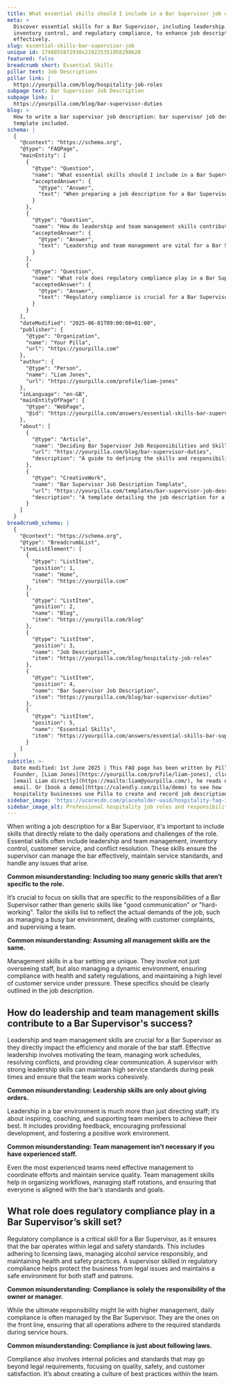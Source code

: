 ```yaml
---
title: What essential skills should I include in a Bar Supervisor job description?
meta: >
  Discover essential skills for a Bar Supervisor, including leadership,
  inventory control, and regulatory compliance, to enhance job descriptions
  effectively.
slug: essential-skills-bar-supervisor-job
unique id: 1748855872930x219225351958298620
featured: false
breadcrumb short: Essential Skills
pillar text: Job Descriptions
pillar link: |
  https://yourpilla.com/blog/hospitality-job-roles
subpage text: Bar Supervisor Job Description
subpage link: |
  https://yourpilla.com/blog/bar-supervisor-duties
blog: >
  How to write a bar supervisor job description: bar supervisor job description
  template included.
schema: |
  {
    "@context": "https://schema.org",
    "@type": "FAQPage",
    "mainEntity": [
      {
        "@type": "Question",
        "name": "What essential skills should I include in a Bar Supervisor job description?",
        "acceptedAnswer": {
          "@type": "Answer",
          "text": "When preparing a job description for a Bar Supervisor, include skills pertinent to daily operations and challenges, such as leadership, team management, inventory control, customer service, and conflict resolution. Focus on skills tailored to managing a busy bar, addressing customer complaints, and overseeing team performance to ensure effective operation and high service standards."
        }
      },
      {
        "@type": "Question",
        "name": "How do leadership and team management skills contribute to a Bar Supervisor's success?",
        "acceptedAnswer": {
          "@type": "Answer",
          "text": "Leadership and team management are vital for a Bar Supervisor. Effective leadership includes motivating the team, managing schedules, resolving conflicts, and communicating clearly. Strong leadership ensures high service standards during busy periods and promotes a cohesive team environment."
        }
      },
      {
        "@type": "Question",
        "name": "What role does regulatory compliance play in a Bar Supervisor’s skill set?",
        "acceptedAnswer": {
          "@type": "Answer",
          "text": "Regulatory compliance is crucial for a Bar Supervisor to ensure the bar operates within legal and safety standards. This role involves adhering to licensing laws, responsible alcohol service, and health and safety practices, which are essential for preventing legal issues and maintaining a safe environment."
        }
      }
    ],
    "dateModified": "2025-06-01T09:00:00+01:00",
    "publisher": {
      "@type": "Organization",
      "name": "Your Pilla",
      "url": "https://yourpilla.com"
    },
    "author": {
      "@type": "Person",
      "name": "Liam Jones",
      "url": "https://yourpilla.com/profile/liam-jones"
    },
    "inLanguage": "en-GB",
    "mainEntityOfPage": {
      "@type": "WebPage",
      "@id": "https://yourpilla.com/answers/essential-skills-bar-supervisor-job"
    },
    "about": [
      {
        "@type": "Article",
        "name": "Deciding Bar Supervisor Job Responsibilities and Skills",
        "url": "https://yourpilla.com/blog/bar-supervisor-duties",
        "description": "A guide to defining the skills and responsibilities needed for a Bar Supervisor role."
      },
      {
        "@type": "CreativeWork",
        "name": "Bar Supervisor Job Description Template",
        "url": "https://yourpilla.com/templates/bar-supervisor-job-description",
        "description": "A template detailing the job description for a Bar Supervisor, covering necessary skills and duties."
      }
    ]
  }
breadcrumb_schema: |
  {
    "@context": "https://schema.org",
    "@type": "BreadcrumbList",
    "itemListElement": [
      {
        "@type": "ListItem",
        "position": 1,
        "name": "Home",
        "item": "https://yourpilla.com"
      },
      {
        "@type": "ListItem",
        "position": 2,
        "name": "Blog",
        "item": "https://yourpilla.com/blog"
      },
      {
        "@type": "ListItem",
        "position": 3,
        "name": "Job Descriptions",
        "item": "https://yourpilla.com/blog/hospitality-job-roles"
      },
      {
        "@type": "ListItem",
        "position": 4,
        "name": "Bar Supervisor Job Description",
        "item": "https://yourpilla.com/blog/bar-supervisor-duties"
      },
      {
        "@type": "ListItem",
        "position": 5,
        "name": "Essential Skills",
        "item": "https://yourpilla.com/answers/essential-skills-bar-supervisor-job"
      }
    ]
  }
subtitle: >-
  Date modified: 1st June 2025 | This FAQ page has been written by Pilla
  Founder, [Liam Jones](https://yourpilla.com/profile/liam-jones), click to
  [email Liam directly](https://mailto:liam@yourpilla.com/), he reads every
  email. Or [book a demo](https://calendly.com/pilla/demo) to see how
  hospitality businesses use Pilla to create and record job descriptions.
sidebar_image: 'https://ucarecdn.com/placeholder-uuid/hospitality-faq-image.jpg'
sidebar_image_alt: Professional hospitality job roles and responsibilities
---
```

When writing a job description for a Bar Supervisor, it's important to include skills that directly relate to the daily operations and challenges of the role. Essential skills often include leadership and team management, inventory control, customer service, and conflict resolution. These skills ensure the supervisor can manage the bar effectively, maintain service standards, and handle any issues that arise.

**Common misunderstanding: Including too many generic skills that aren’t specific to the role.**

It’s crucial to focus on skills that are specific to the responsibilities of a Bar Supervisor rather than generic skills like "good communication" or "hard-working". Tailor the skills list to reflect the actual demands of the job, such as managing a busy bar environment, dealing with customer complaints, and supervising a team.

**Common misunderstanding: Assuming all management skills are the same.**

Management skills in a bar setting are unique. They involve not just overseeing staff, but also managing a dynamic environment, ensuring compliance with health and safety regulations, and maintaining a high level of customer service under pressure. These specifics should be clearly outlined in the job description.

## How do leadership and team management skills contribute to a Bar Supervisor's success?

Leadership and team management skills are crucial for a Bar Supervisor as they directly impact the efficiency and morale of the bar staff. Effective leadership involves motivating the team, managing work schedules, resolving conflicts, and providing clear communication. A supervisor with strong leadership skills can maintain high service standards during peak times and ensure that the team works cohesively.

**Common misunderstanding: Leadership skills are only about giving orders.**

Leadership in a bar environment is much more than just directing staff; it’s about inspiring, coaching, and supporting team members to achieve their best. It includes providing feedback, encouraging professional development, and fostering a positive work environment.

**Common misunderstanding: Team management isn’t necessary if you have experienced staff.**

Even the most experienced teams need effective management to coordinate efforts and maintain service quality. Team management skills help in organizing workflows, managing staff rotations, and ensuring that everyone is aligned with the bar’s standards and goals.

## What role does regulatory compliance play in a Bar Supervisor’s skill set?

Regulatory compliance is a critical skill for a Bar Supervisor, as it ensures that the bar operates within legal and safety standards. This includes adhering to licensing laws, managing alcohol service responsibly, and maintaining health and safety practices. A supervisor skilled in regulatory compliance helps protect the business from legal issues and maintains a safe environment for both staff and patrons.

**Common misunderstanding: Compliance is solely the responsibility of the owner or manager.**

While the ultimate responsibility might lie with higher management, daily compliance is often managed by the Bar Supervisor. They are the ones on the front line, ensuring that all operations adhere to the required standards during service hours.

**Common misunderstanding: Compliance is just about following laws.**

Compliance also involves internal policies and standards that may go beyond legal requirements, focusing on quality, safety, and customer satisfaction. It’s about creating a culture of best practices within the team.
